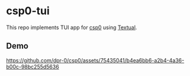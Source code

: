 # csp0-tui

This repo implements TUI app for [csp0](https://github.com/dpr-0/csp0) using [Textual](https://github.com/Textualize/textual).

## Demo

https://github.com/dpr-0/csp0/assets/75435041/b4ea6bb6-a2b4-4a36-b00c-98bc255d5636
